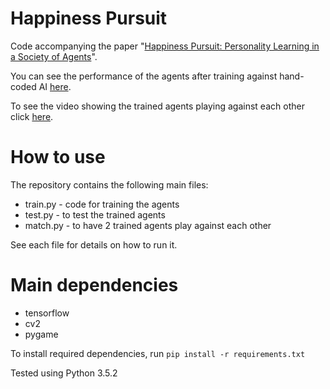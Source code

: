 # Happiness Pursuit
Code accompanying the paper "[Happiness Pursuit: Personality Learning in a Society of Agents](https://arxiv.org/abs/1711.11068)".

You can see the performance of the agents after training against hand-coded AI [here](https://youtu.be/tOVXdqVxCig).

To see the video showing the trained agents playing against each other click [here](https://youtu.be/LKtbF0ggvPQ).

# How to use
The repository contains the following main files:
* train.py - code for training the agents
* test.py - to test the trained agents
* match.py - to have 2 trained agents play against each other

See each file for details on how to run it.

# Main dependencies
* tensorflow
* cv2
* pygame

To install required dependencies, run `pip install -r requirements.txt`

Tested using Python 3.5.2
